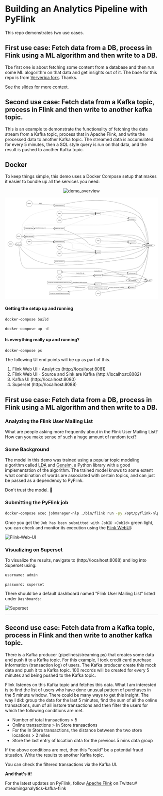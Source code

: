 # Building an Analytics Pipeline with PyFlink

This repo demonstrates two use cases.

## First use case: Fetch data from a DB, process in Flink using a ML algorithm and then write to a DB.

Tbe first one is about fetching some content from a database and then run some ML alogorithm on that data 
and get insights out of it. The base for this repo is from [Ververica fork](https://github.com/ververica/pyflink-nlp). Thanks. 

See the [slides](https://noti.st/morsapaes/2qPOCm/building-an-end-to-end-analytics-pipeline-with-pyflink) for more context.

## Second use case: Fetch data from a Kafka topic, process in Flink and then write to another kafka topic.

This is an example to demonstrate the functionality of fetching the data stream from a Kafka topic, process
that in Apache Flink, and write the processed data to another Kafka topic. The streamed data is accumulated
for every 5 minutes, then a SQL style query is run on that data, and the result is pushed to another Kafka topic.

## Docker

To keep things simple, this demo uses a Docker Compose setup that makes it easier to bundle up all the services you need:

<p align="center">
<img width="750" alt="demo_overview" src="https://user-images.githubusercontent.com/23521087/105339206-b571d100-5bdc-11eb-8fca-925c5c6656f2.png">
</p>

<p align="center">
<img width="750" alt="app_topology" src="https://github.com/kumareshind/streaminganalytics-kafka-flink/blob/main/docker-compose.png">
</p>

#### Getting the setup up and running
`docker-compose build`

`docker-compose up -d`

#### Is everything really up and running?

`docker-compose ps`

The following UI end points will be up as part of this.

1. Flink Web UI - Analytics  (http://localhost:8081)
2. Flink Web UI - Source and Sink are Kafka  (http://localhost:8082)
3. Kafka UI (http://localhost:8080)
4. Superset (http://localhost:8088)

## First use case: Fetch data from a DB, process in Flink using a ML algorithm and then write to a DB.

### Analyzing the Flink User Mailing List

What are people asking more frequently about in the Flink User Mailing List? How can you make sense of such a huge amount of random text?

### Some Background

The model in this demo was trained using a popular topic modeling algorithm called [LDA](https://towardsdatascience.com/lda-topic-modeling-an-explanation-e184c90aadcd) and [Gensim](https://radimrehurek.com/gensim/), a Python library with a good implementation of the algorithm. The trained model knows to some extent what combination of words are associated with certain topics, and can just be passed as a dependency to PyFlink.

Don't trust the model. :japanese_ogre:

### Submitting the PyFlink job

```bash
docker-compose exec jobmanager-nlp ./bin/flink run -py /opt/pyflink-nlp/pipeline.py -d
```

Once you get the `Job has been submitted with JobID <JobId>` green light, you can check and monitor its execution using the [Flink WebUI](http://localhost:8081):

![Flink-Web-UI](https://user-images.githubusercontent.com/23521087/105530322-eab71580-5ce7-11eb-9d21-c2b7d608078e.png)

### Visualizing on Superset

To visualize the results, navigate to (http://localhost:8088) and log into Superset using:

`username: admin`

`password: superset`

There should be a default dashboard named "Flink User Mailing List" listed under `Dashboards`:

![Superset](https://user-images.githubusercontent.com/23521087/105530591-497c8f00-5ce8-11eb-8636-3bad2de7bd90.png)

<hr>

## Second use case: Fetch data from a Kafka topic, process in Flink and then write to another kafka topic.

There is a Kafka producer (pipelines/streaming.py) that creates some data and push it to a Kafka topic. 
For this example, I took credit card purchase information (transaction log) of users. 
The Kafka producer create this mock data and push it to a Kafka topic. 100 records will be created 
for every 5 minutes and being pushed to the Kafka topic.

Flink listenes on this Kafka topic and fetches this data. What I am interested is to find the list of users who have done unusual pattern of purchases in the 5 minute window. There could be many ways to get this insight.
The way I did: group the data for the last 5 minutes, find the sum of all the online transactions, sum of all
instore transactions and then filter the users for which the following conditions are met.
 - Number of total transactions > 5
 - Online transactions > In Store transactions
 - For the In Store transactions, the distance between the two store locations > 2 miles
 - Store the last entry of location data for the previous 5 mins data group

If the above conditions are met, then this "could" be a potential fraud situation. Write the results to another Kafka topic.

You can check the filtered transactions via the Kafka UI.

**And that's it!**

For the latest updates on PyFlink, follow [Apache Flink](https://twitter.com/ApacheFlink) on Twitter.# streaminganalytics-kafka-flink
